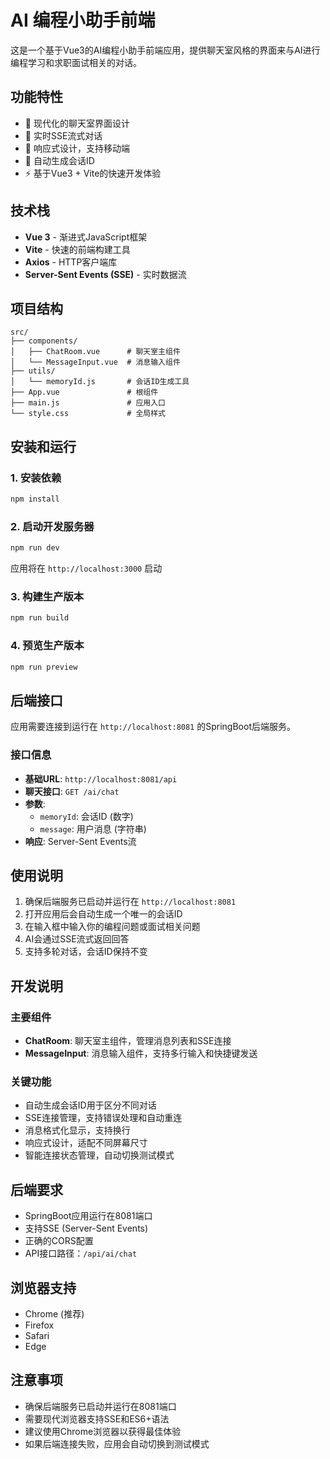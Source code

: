 # AI 编程小助手前端

这是一个基于Vue3的AI编程小助手前端应用，提供聊天室风格的界面来与AI进行编程学习和求职面试相关的对话。

## 功能特性

- 🎨 现代化的聊天室界面设计
- 💬 实时SSE流式对话
- 📱 响应式设计，支持移动端
- 🔄 自动生成会话ID
- ⚡ 基于Vue3 + Vite的快速开发体验

## 技术栈

- **Vue 3** - 渐进式JavaScript框架
- **Vite** - 快速的前端构建工具
- **Axios** - HTTP客户端库
- **Server-Sent Events (SSE)** - 实时数据流

## 项目结构

```
src/
├── components/
│   ├── ChatRoom.vue      # 聊天室主组件
│   └── MessageInput.vue  # 消息输入组件
├── utils/
│   └── memoryId.js       # 会话ID生成工具
├── App.vue               # 根组件
├── main.js               # 应用入口
└── style.css             # 全局样式
```

## 安装和运行

### 1. 安装依赖

```bash
npm install
```

### 2. 启动开发服务器

```bash
npm run dev
```

应用将在 `http://localhost:3000` 启动

### 3. 构建生产版本

```bash
npm run build
```

### 4. 预览生产版本

```bash
npm run preview
```

## 后端接口

应用需要连接到运行在 `http://localhost:8081` 的SpringBoot后端服务。

### 接口信息

- **基础URL**: `http://localhost:8081/api`
- **聊天接口**: `GET /ai/chat`
- **参数**: 
  - `memoryId`: 会话ID (数字)
  - `message`: 用户消息 (字符串)
- **响应**: Server-Sent Events流

## 使用说明

1. 确保后端服务已启动并运行在 `http://localhost:8081`
2. 打开应用后会自动生成一个唯一的会话ID
3. 在输入框中输入你的编程问题或面试相关问题
4. AI会通过SSE流式返回回答
5. 支持多轮对话，会话ID保持不变

## 开发说明

### 主要组件

- **ChatRoom**: 聊天室主组件，管理消息列表和SSE连接
- **MessageInput**: 消息输入组件，支持多行输入和快捷键发送

### 关键功能

- 自动生成会话ID用于区分不同对话
- SSE连接管理，支持错误处理和自动重连
- 消息格式化显示，支持换行
- 响应式设计，适配不同屏幕尺寸
- 智能连接状态管理，自动切换测试模式

## 后端要求

- SpringBoot应用运行在8081端口
- 支持SSE (Server-Sent Events)
- 正确的CORS配置
- API接口路径：`/api/ai/chat`

## 浏览器支持

- Chrome (推荐)
- Firefox
- Safari
- Edge

## 注意事项

- 确保后端服务已启动并运行在8081端口
- 需要现代浏览器支持SSE和ES6+语法
- 建议使用Chrome浏览器以获得最佳体验
- 如果后端连接失败，应用会自动切换到测试模式
